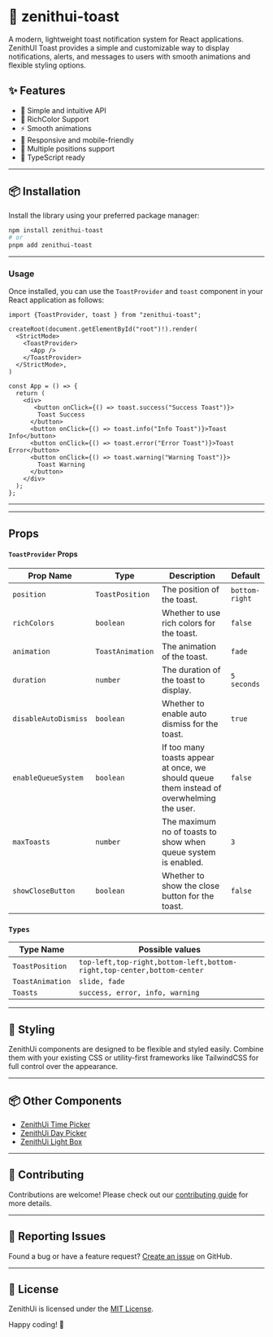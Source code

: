 # 🌈 zenithui-toast

A modern, lightweight toast notification system for React applications. ZenithUI Toast provides a simple and customizable way to display notifications, alerts, and messages to users with smooth animations and flexible styling options.

## ✨ Features

- 🚀 Simple and intuitive API
- 🎨 RichColor Support
- ⚡️ Smooth animations
- 📱 Responsive and mobile-friendly
- 🎯 Multiple positions support
- 🔧 TypeScript ready

---

## 📦 Installation

Install the library using your preferred package manager:

```bash
npm install zenithui-toast
# or
pnpm add zenithui-toast
```

---

### Usage

Once installed, you can use the `ToastProvider` and `toast` component in your React application as follows:

```tsx
import {ToastProvider, toast } from "zenithui-toast";

createRoot(document.getElementById("root")!).render(
  <StrictMode>
    <ToastProvider>
      <App />
    </ToastProvider>
  </StrictMode>,
)

const App = () => {
  return (
    <div>
       <button onClick={() => toast.success("Success Toast")}>
        Toast Success
      </button>
      <button onClick={() => toast.info("Info Toast")}>Toast Info</button>
      <button onClick={() => toast.error("Error Toast")}>Toast Error</button>
      <button onClick={() => toast.warning("Warning Toast")}>
        Toast Warning
      </button>
    </div>
  );
};
```

---

---

## Props

#### `ToastProvider` Props

| Prop Name            | Type             | Description                                                                               | Default        |
| -------------------- | ---------------- | ----------------------------------------------------------------------------------------- | -------------- |
| `position`           | `ToastPosition`  | The position of the toast.                                                                | `bottom-right` |
| `richColors`         | `boolean`        | Whether to use rich colors for the toast.                                                 | `false`        |
| `animation`          | `ToastAnimation` | The animation of the toast.                                                               | `fade`         |
| `duration`           | `number`         | The duration of the toast to display.                                                     | `5 seconds`    |
| `disableAutoDismiss` | `boolean`        | Whether to enable auto dismiss for the toast.                                             | `true`         |
| `enableQueueSystem`  | `boolean`        | If too many toasts appear at once, we should queue them instead of overwhelming the user. | `false`        |
| `maxToasts`          | `number`         | The maximum no of toasts to show when queue system is enabled.                            | `3`            |
| `showCloseButton`    | `boolean`        | Whether to show the close button for the toast.                                           | `false`        |

### `Types`

| Type Name        | Possible values                                                        |
| ---------------- | ---------------------------------------------------------------------- |
| `ToastPosition`  | `top-left,top-right,bottom-left,bottom-right,top-center,bottom-center` |
| `ToastAnimation` | `slide, fade`                                                          |
| `Toasts`         | `success, error, info, warning`                                        |

---

## 🎨 Styling

ZenithUi components are designed to be flexible and styled easily. Combine them with your existing CSS or utility-first frameworks like TailwindCSS for full control over the appearance.

---

## 📦 Other Components

- [ZenithUi Time Picker](https://npmjs.com/package/zenithui-time-picker)
- [ZenithUi Day Picker](https://npmjs.com/package/zenithui-day-picker)
- [ZenithUi Light Box](https://npmjs.com/package/zenithui-light-box)

---

## 🤝 Contributing

Contributions are welcome! Please check out our [contributing guide](https://github.com/ChanduBobbili/ZenithUi/blob/main/CONTRIBUTING.md) for more details.

---

## 🐛 Reporting Issues

Found a bug or have a feature request? [Create an issue](https://github.com/ChanduBobbili/ZenithUi/issues) on GitHub.

---

## 📄 License

ZenithUi is licensed under the [MIT License](https://github.com/ChanduBobbili/ZenithUi/blob/main/LICENSE.md).

Happy coding! 🚀
